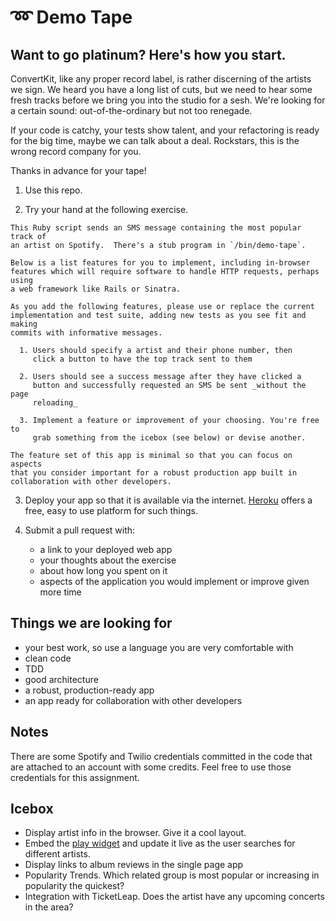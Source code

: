 # ➿ Demo Tape

## Want to go platinum? Here's how you start.

ConvertKit, like any proper record label, is rather discerning of the artists
we sign. We heard you have a long list of cuts, but we need to hear some fresh
tracks before we bring you into the studio for a sesh. We're looking for a
certain sound: out-of-the-ordinary but not too renegade.

If your code is catchy, your tests show talent, and your refactoring is ready
for the big time, maybe we can talk about a deal. Rockstars, this is the wrong
record company for you.

Thanks in advance for your tape!

  1. Use this repo.

  2. Try your hand at the following exercise.

    This Ruby script sends an SMS message containing the most popular track of
    an artist on Spotify.  There's a stub program in `/bin/demo-tape`.

    Below is a list features for you to implement, including in-browser
    features which will require software to handle HTTP requests, perhaps using
    a web framework like Rails or Sinatra.

    As you add the following features, please use or replace the current
    implementation and test suite, adding new tests as you see fit and making
    commits with informative messages.

      1. Users should specify a artist and their phone number, then
         click a button to have the top track sent to them

      2. Users should see a success message after they have clicked a
         button and successfully requested an SMS be sent _without the page
         reloading_

      3. Implement a feature or improvement of your choosing. You're free to
         grab something from the icebox (see below) or devise another.

    The feature set of this app is minimal so that you can focus on aspects
    that you consider important for a robust production app built in
    collaboration with other developers.


  3. Deploy your app so that it is available via the internet.
     [Heroku](https://www.heroku.com) offers a free, easy to use platform for
     such things.

  4. Submit a pull request with:

      - a link to your deployed web app
      - your thoughts about the exercise
      - about how long you spent on it
      - aspects of the application you would implement or improve given more
        time

## Things we are looking for

- your best work, so use a language you are very comfortable with
- clean code
- TDD
- good architecture
- a robust, production-ready app
- an app ready for collaboration with other developers

## Notes

There are some Spotify and Twilio credentials committed in the code that are
attached to an account with some credits.  Feel free to use those credentials
for this assignment.

## Icebox

- Display artist info in the browser. Give it a cool layout.
- Embed the [play
  widget](https://developer.spotify.com/technologies/widgets/spotify-play-button/)
  and update it live as the user searches for different artists.
- Display links to album reviews in the single page app
- Popularity Trends. Which related group is most popular or increasing in
  popularity the quickest?
- Integration with TicketLeap. Does the artist have any upcoming concerts in
  the area?
